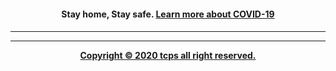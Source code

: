 <h4 style="text-align:center">Stay home, Stay safe. <a href="/covid-19">Learn more about COVID-19<h4></h4>
<hr>

<hr>

<center>Copyright © 2020 tcps all right reserved.<center/>
